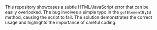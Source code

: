 This repository showcases a subtle HTML/JavaScript error that can be easily overlooked. The bug involves a simple typo in the `getElementById` method, causing the script to fail. The solution demonstrates the correct usage and highlights the importance of careful coding.